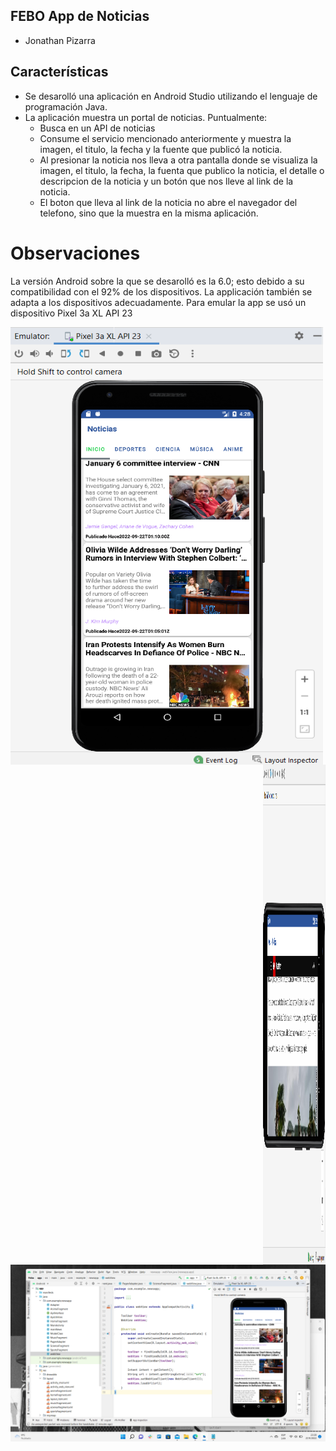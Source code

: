 ## FEBO App de Noticias

- Jonathan Pizarra

## Características
- Se desarolló una aplicación en Android Studio utilizando el lenguaje de programación Java.
- La aplicación muestra un portal de noticias. Puntualmente:
   - Busca en un API de noticias
   - Consume el servicio mencionado anteriormente y muestra la imagen, el titulo, la fecha y la fuente que publicó la noticia.
   - Al presionar la noticia nos lleva a otra pantalla donde se visualiza la imagen, el titulo, la fecha, la fuenta que publico la noticia, el detalle o descripcion de la noticia y un botón que nos lleve al link de la noticia.
   - El boton que lleva al link de la noticia no abre el navegador del telefono, sino que la muestra en la misma aplicación.
   
# Observaciones

La versión Android sobre la que se desarolló es la 6.0; esto debido a su compatibilidad con el 92% de los dispositivos.
La applicación también se adapta a los dispositivos adecuadamente.
Para emular la app se usó un dispositivo Pixel 3a XL API 23

<img align="left" alt="Laravel" src="https://raw.githubusercontent.com/Jhonathan-Pizarra/NewsApp-Android/main/Imagenes/emulador.png" width="500" height="700" />
<img align="right" alt="NextJS" src="https://raw.githubusercontent.com/Jhonathan-Pizarra/NewsApp-Android/main/Imagenes/detalle.png" width="100" height="800" />





![](https://github.com/Jhonathan-Pizarra/NewsApp-Android/blob/main/Imagenes/codigo.png?raw=true)
